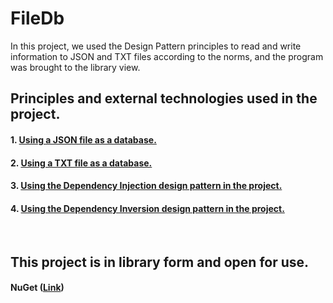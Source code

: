 # FileDb
In this project, we used the Design Pattern principles to read and write information to JSON and TXT files according to the norms, and the program was brought to the library view.
<br>


## **Principles and external technologies used in the project.**

#### 1. [Using a JSON file as a database.](https://github.com/AslanbekHasanov/FileDb/blob/main/Dacuments/DB/JsonFile.md) 
#### 2. [Using a TXT file as a database.](https://github.com/AslanbekHasanov/FileDb/blob/main/Dacuments/DB/TxtFile.md) 
#### 3. [Using the Dependency Injection design pattern in the project.](https://github.com/AslanbekHasanov/FileDb/blob/main/Dacuments/DesgnPatterns/DependencyInjection.md) 
#### 4. [Using the Dependency Inversion design pattern in the project.](https://github.com/AslanbekHasanov/FileDb/blob/main/Dacuments/DesgnPatterns/DependencyInversion.md) 
<br>


## This project is in library form and open for use.
#### NuGet ([Link](#))
